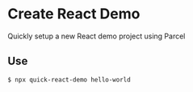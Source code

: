 # Create React Demo
Quickly setup a new React demo project using Parcel

## Use

```console
$ npx quick-react-demo hello-world
```
